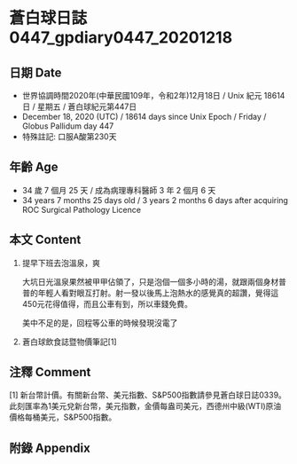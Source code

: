 [_metadata_:encoding]: - "utf-8"
[_metadata_:language]: - "zh-Hant-TW"
[_metadata_:fileformat]: - "markdown"
[_metadata_:MIME_type]: - "text/plain"
[_metadata_:markdown_version]: - "commonmark version 0.29"
[_metadata_:markdown_spec]: - "https://spec.commonmark.org/0.29/"

# 蒼白球日誌0447_gpdiary0447_20201218 #

## 日期 Date ##

* 世界協調時間2020年(中華民國109年，令和2年)12月18日 / Unix 紀元 18614 日 / 星期五 / 蒼白球紀元第447日
* December 18, 2020 (UTC) / 18614 days since Unix Epoch / Friday / Globus Pallidum day 447
* 特殊註記: 口服A酸第230天

## 年齡 Age ##

* 34 歲 7 個月 25 天 / 成為病理專科醫師 3 年 2 個月 6 天
* 34 years 7 months 25 days old / 3 years 2 months 6 days after acquiring ROC Surgical Pathology Licence

## 本文 Content ##

1. 提早下班去泡溫泉，爽

    大坑日光溫泉果然被甲甲佔領了，只是泡個一個多小時的湯，就跟兩個身材普普的年輕人看對眼互打射。射一發以後馬上泡熱水的感覺真的超讚，覺得這450元花得值得，而且公車有到，所以車錢免費。

    美中不足的是，回程等公車的時候發現沒電了

    
2. 蒼白球飲食誌暨物價筆記[1]

    

## 注釋 Comment ##

[1] 新台幣計價。有關新台幣、美元指數、S&P500指數請參見蒼白球日誌0339。此刻匯率為1美元兌新台幣，美元指數，金價每盎司美元，西德州中級(WTI)原油價格每桶美元，S&P500指數。



## 附錄 Appendix ##

